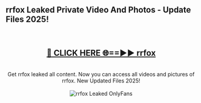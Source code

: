 <h2>rrfox Leaked Private Video And Photos - Update Files 2025!</h2>
<br>
<div align="center">
<h2><a href="https://linkcuts.com/hfmhzwbr" rel="nofollow">🔴 CLICK HERE 🌐==►► rrfox</a></h2>
<br>
Get rrfox leaked all content. Now you can access all videos and pictures of rrfox. New Updated Files 2025!
<br>
<br>
<a href="https://linkcuts.com/hfmhzwbr" rel="nofollow" data-target="animated-image.originalLink"><img src="https://i.ibb.co.com/WyWwxjT/player-gif2.gif" alt="rrfox Leaked OnlyFans" style="max-width: 100%; display: inline-block;" data-target="animated-image.originalImage"></a>
</div>
<br>